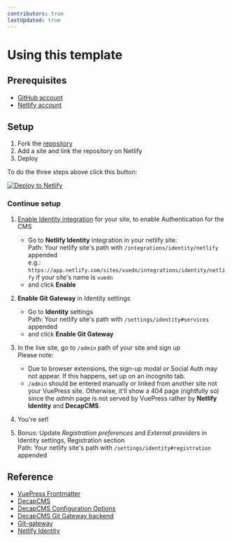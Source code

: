 ```yaml
---
contributors: true
lastUpdated: true
---
```


# Using this template

## Prerequisites

- [GitHub account](https://github.com/join)
- [Netlify account](https://app.netlify.com/)

## Setup

1. Fork the [repository](https://github.com/NdagiStanley/VueDN)
2. Add a site and link the repository on Netlify
3. Deploy

To do the three steps above click this button:

<div>
<a href="https://app.netlify.com/start/deploy?repository=https://github.com/NdagiStanley/VueDN"><img src="/button.svg" alt="Deploy to Netlify" /></a>
</div>

### Continue setup

1. [Enable Identity integration](https://docs.netlify.com/visitor-access/identity/#enable-identity-in-the-ui) for your site, to enable Authentication for the CMS

    - Go to **Netlify Identity** integration in your netlify site:
    <br>Path: Your netlify site's path with `/integrations/identity/netlify` appended
    <br>e.g.: `https://app.netlify.com/sites/vuedn/integrations/identity/netlify` if your site's name is `vuedn`
    - and click **Enable**

2. **Enable Git Gateway** in Identity settings

    - Go to **Identity** settings
    <br>Path: Your netlify site's path with `/settings/identity#services` appended
    - and click **Enable Git Gateway**

3. In the live site, go to `/admin` path of your site and sign up
    <br>Please note:
    - Due to browser extensions, the sign-up modal or Social Auth may not appear. If this happens, set up on an incognito tab.
    - `/admin` should be entered manually or linked from another site not your VuePress site. Otherwise, it'll show a 404 page (rightfully so) since the *admin* page is not served by VuePress rather by **Netlify Identity** and **DecapCMS**.
4. You're set!
5. Bonus: Update *Registration preferences* and *External providers* in Identity settings, Registration section
    <br>Path: Your netlify site's path with `/settings/identity#registration` appended

## Reference

- [VuePress Frontmatter](https://vuepress.github.io/reference/frontmatter.html)
- [DecapCMS](https://decapcms.org/)
- [DecapCMS Configuration Options](https://decapcms.org/docs/configuration-options)
- [DecapCMS Git Gateway backend](https://decapcms.org/docs/git-gateway-backend/)
- [Git-gateway](https://docs.netlify.com/visitor-access/git-gateway/)
- [Netlify Identity](https://docs.netlify.com/visitor-access/identity/)
